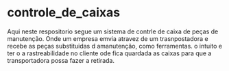 # controle_de_caixas
Aqui neste respositorio segue um sistema de contrle de caixa de peças de manutenção.
Onde um empresa emvia atravez de um trasnpostadora e recebe as peças substituidas d amanutenção, como ferramentas.
o intuito e ter o a rastreabilidade no cliente ode fica quardada as caixas para que a transportadora possa fazer a retirada.
